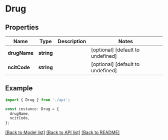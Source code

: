 # Drug

## Properties

| Name         | Type       | Description | Notes                             |
| ------------ | ---------- | ----------- | --------------------------------- |
| **drugName** | **string** |             | [optional] [default to undefined] |
| **ncitCode** | **string** |             | [optional] [default to undefined] |

## Example

```typescript
import { Drug } from './api';

const instance: Drug = {
  drugName,
  ncitCode,
};
```

[[Back to Model list]](../README.md#documentation-for-models) [[Back to API list]](../README.md#documentation-for-api-endpoints) [[Back to README]](../README.md)
